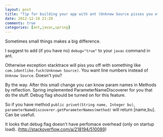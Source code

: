```yaml
---
layout: post
title: "Tip for building your app with ant (Unknow Source pisses you off? - turn debug flag on)"
date: 2012-12-18 21:29
comments: true
categories: [ant,javac,spring]
---
```


Sometimes small things makes a big difference. 

I suggest to add (if you have no) `debug="true"` to your `javac` command in ant.

<!-- more -->
Otherwise exception stacktrace will piss you off with something like `com.idontlike.fuck(Unknown Source)`. You want line numbers instead of `Unknow Source`. Doesn't you?

By the way. After this small change you can know param names in Methods by reflection. Spring implemented ParameterNameDiscoverer for you that do the stuff. Debug flag should be turned on for this feature.

So if you have method `public privet(String name, Integer bu)`,
`parameterNameDiscoverer.getParameterNames(method)` will return [name,bu]. Can be usefull.

It looks that debug flag doesn't have perfomace overhead (only on startup load). (http://stackoverflow.com/a/218194/510089)